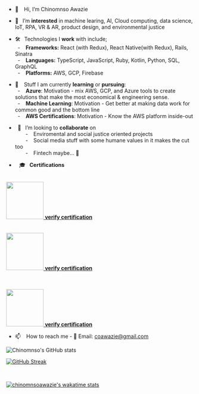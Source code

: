 - 👋 &ensp; Hi, I’m Chinomnso Awazie

- 👀 &ensp;I’m <strong>interested</strong> in machine learing, AI, Cloud computing, data science, IoT, RPA, VR & AR, product design, and environmental justice

- 🛠 &ensp;Technologies I <strong>work</strong> with include;<br/>
&ensp;- &ensp;  <strong>Frameworks:</strong> React (with Redux), React Native(with Redux), Rails, Sinatra<br/>
&ensp;- &ensp;  <strong>Languages:</strong> TypeScript, JavaScript, Ruby, Kotlin, Python, SQL, GraphQL <br/>
&ensp;- &ensp;  <strong>Platforms:</strong> AWS, GCP, Firebase <br/>

- 🌱 &ensp; Stuff I am currently <strong>learning</strong> or <strong>pursuing</strong>:<br/>
&ensp;- &ensp; <strong>Azure</strong>: Motivation - mix AWS, GCP, and Azure tools to create solutions that make the most economical & engineering sense.<br/>
&ensp;- &ensp; <strong>Machine Learning</strong>: Motivation - Get better at making data work for common good and the bottom line<br/>
&ensp;- &ensp; <strong>AWS Certifications</strong>: Motivation - Know the AWS platform inside-out

- &ensp;💞️ &ensp;I’m looking to <strong>collaborate</strong> on <br/>
&ensp;&ensp;&ensp;&ensp;- &ensp; Enviromental and social justice oriented projects<br/>
&ensp;&ensp;&ensp;&ensp;- &ensp; Social media stuff with some humane values in it makes the cut too<br/>
&ensp;&ensp;&ensp;&ensp;- &ensp; Fintech maybe... 🤔 <br/>

- &ensp; 🎓 &ensp;<strong>Certifications</strong> <br/> <br/>

<div classname="flex-row">
 <a href="https://www.credly.com/badges/d3bf7db7-9a41-4082-bab1-152ab9a5dfd2/public_url" target=blank> <img src="https://images.credly.com/size/340x340/images/68468004-5a85-4f3b-bc58-590773979486/AWS-CloudPractitioner-2020.png" width="100" height="100"> <strong>verify certification</strong></a><br/><br/><br/>
<a href="https://www.credly.com/badges/4d7cf330-97e0-4b68-909f-4213e946440a/public_url" target=blank> <img src="https://images.credly.com/size/340x340/images/4bc21d8b-4afe-4fbd-9a90-a9de8bf7b240/AWS-SolArchitect-Associate-2020.png" width="100" height="100"> <strong>verify certification</strong></a><br/><br/><br/>
 </div>

<a href="https://www.credly.com/badges/464fc7bd-c6e5-46e0-9d24-f03c331d2562/public_url" target=blank> <img src="https://images.credly.com/size/340x340/images/598f6ac6-2dbd-4394-8ae4-943b2f4c43ea/AWS-Developer-Associate-2020.png" width="100" height="100"> <strong>verify certification</strong></a>
 <br/>


- 📫 &ensp; How to reach me - 📨 Email: coawazie@gmail.com


<div id="wrap">
 <div> </div>


</div>

<!-- 
[![Readme Card](https://github-readme-stats.vercel.app/api/pin/?username=chinomnsoawazie&repo=AfroPanTrack-frontend)](https://github.com/chinomnsoawazie/github-readme-stats)
<br/>

[![Readme Card](https://github-readme-stats.vercel.app/api/pin/?username=chinomnsoawazie&repo=AfroPanTrack-backend)](https://github.com/chinomnsoawazie/github-readme-stats)
<br/> -->

![Chinomnso's GitHub stats](https://github-readme-stats.vercel.app/api?username=chinomnsoawazie&count_private=true&show_icons=true&theme=tokyonight)
 <br/>

[![GitHub Streak](https://github-readme-streak-stats.herokuapp.com/?user=chinomnsoawazie&currStreakNum=2FD3EB&fire=pink&sideLabels=F00&theme=highcontrast)](https://git.io/streak-stats)

<br/>

[![chinomnsoawazie's wakatime stats](https://github-readme-stats.vercel.app/api/wakatime?username=chinomnsoawazie&layout=compact&custom_title=My+Wakatime+Stats+In+The+Last+30+Days&hide=Makefile,MATLAB,IDEA_MODULE,Groovy,XML,GitIgnore+file,yarn.lock,C++,Objective-C,textmate,Bash,Text)](https://github.com/chinomnsoawazie/github-readme-stats)



